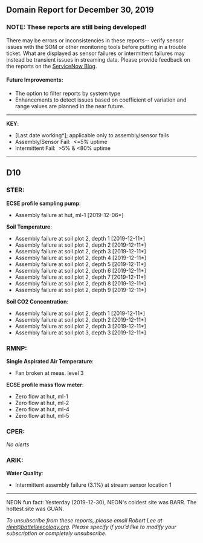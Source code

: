 ## Domain Report for December 30, 2019


### NOTE: These reports are still being developed!
There may be errors or inconsistencies in these reports-- verify sensor issues with the SOM or other monitoring tools before putting in a trouble ticket. What are displayed as sensor failures or intermittent failures may instead be transient issues in streaming data.
Please provide feedback on the reports on the [ServiceNow Blog](https://neon.service-now.com/community?id=community_blog&sys_id=9b4fbe8adbed734017ecf9041d9619be).

#### Future Improvements: 
 - The option to filter reports by system type 
 - Enhancements to detect issues based on coefficient of variation and range values are planned in the near future.

***

**KEY**:

 - [Last date working*]; applicable only to assembly/sensor fails
 - Assembly/Sensor Fail:&nbsp;&nbsp;<=5% uptime
 - Intermittent Fail:&nbsp;&nbsp;>5% & <80% uptime

***
## D10

### STER:

**ECSE profile sampling pump**:
 - Assembly failure at hut, ml-1 [2019-12-06*]

**Soil Temperature**:
 - Assembly failure at soil plot 2, depth 1 [2019-12-11*]
 - Assembly failure at soil plot 2, depth 2 [2019-12-11*]
 - Assembly failure at soil plot 2, depth 3 [2019-12-11*]
 - Assembly failure at soil plot 2, depth 4 [2019-12-11*]
 - Assembly failure at soil plot 2, depth 5 [2019-12-11*]
 - Assembly failure at soil plot 2, depth 6 [2019-12-11*]
 - Assembly failure at soil plot 2, depth 7 [2019-12-11*]
 - Assembly failure at soil plot 2, depth 8 [2019-12-11*]
 - Assembly failure at soil plot 2, depth 9 [2019-12-11*]

**Soil CO2 Concentration**:
 - Assembly failure at soil plot 2, depth 1 [2019-12-11*]
 - Assembly failure at soil plot 2, depth 2 [2019-12-11*]
 - Assembly failure at soil plot 2, depth 3 [2019-12-11*]
 - Assembly failure at soil plot 3, depth 3 [2019-12-11*]

### RMNP:

**Single Aspirated Air Temperature**:
 - Fan broken at meas. level 3

**ECSE profile mass flow meter**:
 - Zero flow at hut, ml-1
 - Zero flow at hut, ml-2
 - Zero flow at hut, ml-4
 - Zero flow at hut, ml-5

### CPER:

_No alerts_

### ARIK:

**Water Quality**:
 - Intermittent assembly failure (3.1%) at stream sensor location 1

***
NEON fun fact: Yesterday (2019-12-30), NEON's coldest site was BARR. The hottest site was GUAN.

_To unsubscribe from these reports, please email Robert Lee at rlee@battelleecology.org. Please specify if you'd like to modify your subscription or completely unsubscribe._
